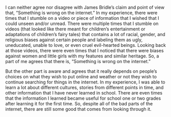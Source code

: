 I can neither agree nor disagree with James Bridle’s claim and point of view that, “Something is wrong on the internet.” In my experience, there were times that I stumble on a video or piece of information that I wished that I could unseen and/or unread. There were multiple times that I stumble on videos (that looked like there meant for children’s entertainment or adaptations of children’s fairy tales) that contains a lot of racial, gender, and religious biases against certain people and labeling them as ugly, uneducated, unable to love, or even cruel evil-hearted beings. Looking back at those videos, there were even times that I noticed that there were biases against women and little girls with my features and similar heritage. So, a part of me agrees that there is, “Something is wrong on the internet.”

But the other part is aware and agrees that it really depends on people’s choices on what they wish to put online and weather or not they wish to continue searching for things in the internet. In my experience, I was able to learn a lot about different cultures, stories from different points in time, and other information that I have never learned in school. There are even times that the information I learned became useful for school one or two grades after learning it for the first time. So, despite all of the bad parts of the internet, there are still some good that comes from looking through it.
